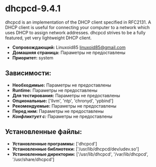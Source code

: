 # dhcpcd-9.4.1

dhcpcd is an implementation of the DHCP client specified in RFC2131. A DHCP client is useful for connecting your computer to a network which uses DHCP to assign network addresses. dhcpcd strives to be a fully featured, yet very lightweight DHCP client.

* **Сопровождающий:** Linuxoid85 <linuxoid85@gmail.com>
* **Домашняя страница:** Параметры не предоставлены
* **Приоритет:** system

## Зависимости:

* **Необходимые:** Параметры не предоставлены
* **Runtime:** Параметры не предоставлены
* **Для тестирования:** Параметры не предоставлены
* **Опциональные:** ['llvm', 'ntp', 'chronyd', 'ypbind']
* **Рекомендуемые:** Параметры не предоставлены
* **Перед ним:** Параметры не предоставлены
* ***Конфликтует с:*** Параметры не предоставлены

## Установленные файлы:

* **Установленные программы:** ['dhcpcd']
* **Установленные библиотеки:** ['/usr/lib/dhcpcd/dev/udev.so']
* **Установленные директории:** ['/usr/lib/dhcpcd', '/var/lib/dhcpcd', '/usr/share/dhcpcd']
